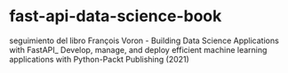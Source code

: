# fast-api-data-science-book
seguimiento del libro François Voron - Building Data Science Applications with FastAPI\_ Develop, manage, and deploy efficient machine learning applications with Python-Packt Publishing (2021)

